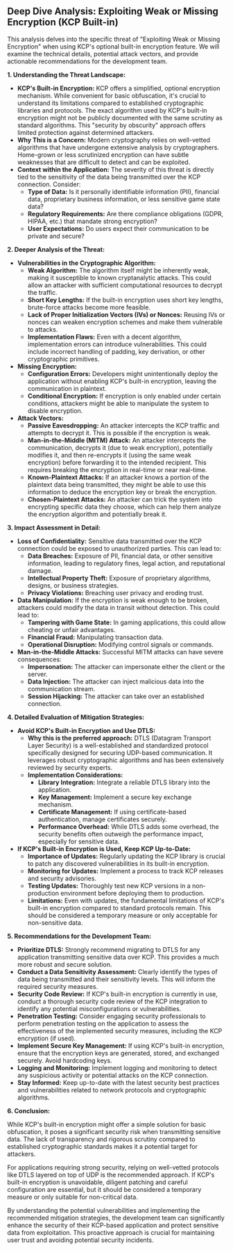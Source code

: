 ## Deep Dive Analysis: Exploiting Weak or Missing Encryption (KCP Built-in)

This analysis delves into the specific threat of "Exploiting Weak or Missing Encryption" when using KCP's optional built-in encryption feature. We will examine the technical details, potential attack vectors, and provide actionable recommendations for the development team.

**1. Understanding the Threat Landscape:**

*   **KCP's Built-in Encryption:** KCP offers a simplified, optional encryption mechanism. While convenient for basic obfuscation, it's crucial to understand its limitations compared to established cryptographic libraries and protocols. The exact algorithm used by KCP's built-in encryption might not be publicly documented with the same scrutiny as standard algorithms. This "security by obscurity" approach offers limited protection against determined attackers.
*   **Why This is a Concern:**  Modern cryptography relies on well-vetted algorithms that have undergone extensive analysis by cryptographers. Home-grown or less scrutinized encryption can have subtle weaknesses that are difficult to detect and can be exploited.
*   **Context within the Application:**  The severity of this threat is directly tied to the sensitivity of the data being transmitted over the KCP connection. Consider:
    *   **Type of Data:** Is it personally identifiable information (PII), financial data, proprietary business information, or less sensitive game state data?
    *   **Regulatory Requirements:** Are there compliance obligations (GDPR, HIPAA, etc.) that mandate strong encryption?
    *   **User Expectations:** Do users expect their communication to be private and secure?

**2. Deeper Analysis of the Threat:**

*   **Vulnerabilities in the Cryptographic Algorithm:**
    *   **Weak Algorithm:** The algorithm itself might be inherently weak, making it susceptible to known cryptanalytic attacks. This could allow an attacker with sufficient computational resources to decrypt the traffic.
    *   **Short Key Lengths:** If the built-in encryption uses short key lengths, brute-force attacks become more feasible.
    *   **Lack of Proper Initialization Vectors (IVs) or Nonces:**  Reusing IVs or nonces can weaken encryption schemes and make them vulnerable to attacks.
    *   **Implementation Flaws:** Even with a decent algorithm, implementation errors can introduce vulnerabilities. This could include incorrect handling of padding, key derivation, or other cryptographic primitives.
*   **Missing Encryption:**
    *   **Configuration Errors:** Developers might unintentionally deploy the application without enabling KCP's built-in encryption, leaving the communication in plaintext.
    *   **Conditional Encryption:** If encryption is only enabled under certain conditions, attackers might be able to manipulate the system to disable encryption.
*   **Attack Vectors:**
    *   **Passive Eavesdropping:** An attacker intercepts the KCP traffic and attempts to decrypt it. This is possible if the encryption is weak.
    *   **Man-in-the-Middle (MITM) Attack:** An attacker intercepts the communication, decrypts it (due to weak encryption), potentially modifies it, and then re-encrypts it (using the same weak encryption) before forwarding it to the intended recipient. This requires breaking the encryption in real-time or near real-time.
    *   **Known-Plaintext Attacks:** If an attacker knows a portion of the plaintext data being transmitted, they might be able to use this information to deduce the encryption key or break the encryption.
    *   **Chosen-Plaintext Attacks:**  An attacker can trick the system into encrypting specific data they choose, which can help them analyze the encryption algorithm and potentially break it.

**3. Impact Assessment in Detail:**

*   **Loss of Confidentiality:** Sensitive data transmitted over the KCP connection could be exposed to unauthorized parties. This can lead to:
    *   **Data Breaches:**  Exposure of PII, financial data, or other sensitive information, leading to regulatory fines, legal action, and reputational damage.
    *   **Intellectual Property Theft:**  Exposure of proprietary algorithms, designs, or business strategies.
    *   **Privacy Violations:**  Breaching user privacy and eroding trust.
*   **Data Manipulation:**  If the encryption is weak enough to be broken, attackers could modify the data in transit without detection. This could lead to:
    *   **Tampering with Game State:** In gaming applications, this could allow cheating or unfair advantages.
    *   **Financial Fraud:**  Manipulating transaction data.
    *   **Operational Disruption:**  Modifying control signals or commands.
*   **Man-in-the-Middle Attacks:** Successful MITM attacks can have severe consequences:
    *   **Impersonation:** The attacker can impersonate either the client or the server.
    *   **Data Injection:** The attacker can inject malicious data into the communication stream.
    *   **Session Hijacking:** The attacker can take over an established connection.

**4. Detailed Evaluation of Mitigation Strategies:**

*   **Avoid KCP's Built-in Encryption and Use DTLS:**
    *   **Why this is the preferred approach:** DTLS (Datagram Transport Layer Security) is a well-established and standardized protocol specifically designed for securing UDP-based communication. It leverages robust cryptographic algorithms and has been extensively reviewed by security experts.
    *   **Implementation Considerations:**
        *   **Library Integration:** Integrate a reliable DTLS library into the application.
        *   **Key Management:** Implement a secure key exchange mechanism.
        *   **Certificate Management:** If using certificate-based authentication, manage certificates securely.
        *   **Performance Overhead:** While DTLS adds some overhead, the security benefits often outweigh the performance impact, especially for sensitive data.
*   **If KCP's Built-in Encryption is Used, Keep KCP Up-to-Date:**
    *   **Importance of Updates:**  Regularly updating the KCP library is crucial to patch any discovered vulnerabilities in its built-in encryption.
    *   **Monitoring for Updates:** Implement a process to track KCP releases and security advisories.
    *   **Testing Updates:** Thoroughly test new KCP versions in a non-production environment before deploying them to production.
    *   **Limitations:** Even with updates, the fundamental limitations of KCP's built-in encryption compared to standard protocols remain. This should be considered a temporary measure or only acceptable for non-sensitive data.

**5. Recommendations for the Development Team:**

*   **Prioritize DTLS:**  Strongly recommend migrating to DTLS for any application transmitting sensitive data over KCP. This provides a much more robust and secure solution.
*   **Conduct a Data Sensitivity Assessment:**  Clearly identify the types of data being transmitted and their sensitivity levels. This will inform the required security measures.
*   **Security Code Review:**  If KCP's built-in encryption is currently in use, conduct a thorough security code review of the KCP integration to identify any potential misconfigurations or vulnerabilities.
*   **Penetration Testing:**  Consider engaging security professionals to perform penetration testing on the application to assess the effectiveness of the implemented security measures, including the KCP encryption (if used).
*   **Implement Secure Key Management:**  If using KCP's built-in encryption, ensure that the encryption keys are generated, stored, and exchanged securely. Avoid hardcoding keys.
*   **Logging and Monitoring:**  Implement logging and monitoring to detect any suspicious activity or potential attacks on the KCP connection.
*   **Stay Informed:**  Keep up-to-date with the latest security best practices and vulnerabilities related to network protocols and cryptographic algorithms.

**6. Conclusion:**

While KCP's built-in encryption might offer a simple solution for basic obfuscation, it poses a significant security risk when transmitting sensitive data. The lack of transparency and rigorous scrutiny compared to established cryptographic standards makes it a potential target for attackers.

For applications requiring strong security, relying on well-vetted protocols like DTLS layered on top of UDP is the recommended approach. If KCP's built-in encryption is unavoidable, diligent patching and careful configuration are essential, but it should be considered a temporary measure or only suitable for non-critical data.

By understanding the potential vulnerabilities and implementing the recommended mitigation strategies, the development team can significantly enhance the security of their KCP-based application and protect sensitive data from exploitation. This proactive approach is crucial for maintaining user trust and avoiding potential security incidents.
